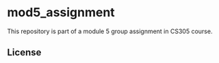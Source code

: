 # mod5_assignment
This repository is part of a module 5 group assignment in CS305 course.

## License
